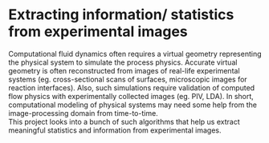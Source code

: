 # Extracting information/ statistics from experimental images

Computational fluid dynamics often requires a virtual geometry representing the physical system to simulate the process physics. Accurate virtual geometry is often 
reconstructed from images of real-life experimental systems (eg. cross-sectional scans of surfaces, microscopic images for reaction interfaces). 
Also, such simulations require validation of computed flow physics with experimentally collected images (eg. PIV, LDA). 
In short, computational modeling of physical systems may need some help from the image-processing domain from time-to-time.  
This project looks into a bunch of such algorithms that help us extract meaningful statistics and information from experimental images. 
